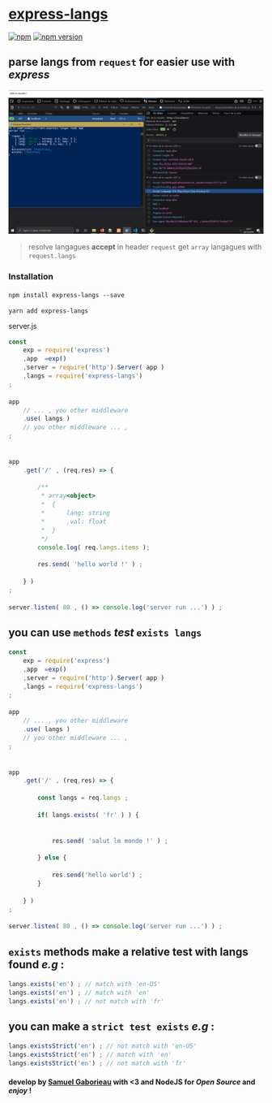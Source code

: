 # [express-langs](https://www.npmjs.com/package/express-langs)

[![npm](https://img.shields.io/npm/l/express-langs.svg?style=for-the-badge)](https://www.npmjs.com/package/express-langs)
[![npm version](https://img.shields.io/npm/v/express-langs.svg?style=for-the-badge)](https://www.npmjs.com/package/express-langs)

## parse langs from `request` for easier use with *express*

![screen shot demo](./screen-demo.png)

> resolve langagues **accept** in header `request` get `array` langagues with `request.langs`

### Installation

```npm install express-langs --save```

```yarn add express-langs```

server.js

```javascript
const
    exp = require('express')
    ,app  =exp()
    ,server = require('http').Server( app )
    ,langs = require('express-langs')
;

app
    // ... , you other middleware
    .use( langs )
    // you other middleware ... ,
;


app
    .get('/' , (req,res) => {

        /**
         * array<object>
         *  {
         *      lang: string
         *      ,val: float
         *  }
         */
        console.log( req.langs.items );

        res.send( 'hello world !' ) ;

    } )
;

server.listen( 80 , () => console.log('server run ...') ) ;

```

## you can use `methods` *test* `exists langs`

```javascript
const
    exp = require('express')
    ,app  =exp()
    ,server = require('http').Server( app )
    ,langs = require('express-langs')
;

app
    // ... , you other middleware
    .use( langs )
    // you other middleware ... ,
;


app
    .get('/' , (req,res) => {

        const langs = req.langs ;

        if( langs.exists( 'fr' ) ) {


            res.send( 'salut le monde !' ) ;

        } else {

            res.send('hello world') ;
        }

    } )
;

server.listen( 80 , () => console.log('server run ...') ) ;

```

## `exists` methods make a relative test with langs found *e.g* :

```javascript
langs.exists('en') ; // match with 'en-US'
langs.exists('en') ; // match with 'en'
langs.exists('en') ; // not match with 'fr'
```

## you can make a `strict test exists` *e.g* :

```javascript
langs.existsStrict('en') ; // not match with 'en-US'
langs.existsStrict('en') ; // match with 'en'
langs.existsStrict('en') ; // not match with 'fr'
```

#### develop by [Samuel Gaborieau]( https://orivoir.github.io/profil-reactjs/ ) with <3 and NodeJS for *Open Source* and *enjoy* !
